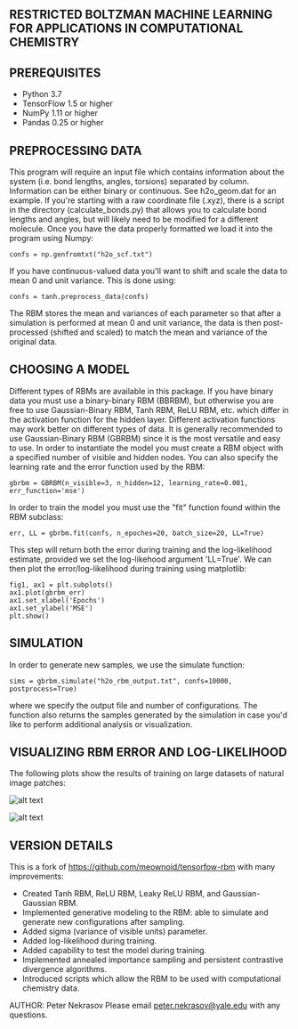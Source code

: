 ## RESTRICTED BOLTZMAN MACHINE LEARNING FOR APPLICATIONS IN COMPUTATIONAL CHEMISTRY 

## PREREQUISITES 

- Python 3.7
- TensorFlow 1.5 or higher
- NumPy 1.11 or higher
- Pandas 0.25 or higher

## PREPROCESSING DATA 

This program will require an input file which contains information about the system (i.e. bond lengths, angles, torsions) separated by column. Information can be either binary or continuous. See h2o_geom.dat for an example. If you're starting with a raw coordinate file (.xyz), there is a script in the directory (calculate_bonds.py) that allows you to calculate bond lengths and angles, but will likely need to be modified for a different molecule. Once you have the data properly formatted we load it into the program using Numpy:

```
confs = np.genfromtxt("h2o_scf.txt")
```

If you have continuous-valued data you'll want to shift and scale the data to mean 0 and unit variance. This is done using:

```
confs = tanh.preprocess_data(confs)
```

The RBM stores the mean and variances of each parameter so that after a simulation is performed at mean 0 and unit variance, the data is then post-processed (shifted and scaled) to match the mean and variance of the original data. 

## CHOOSING A MODEL

Different types of RBMs are available in this package. If you have binary data you must use a binary-binary RBM (BBRBM), but otherwise you are free to use Gaussian-Binary RBM, Tanh RBM, ReLU RBM, etc. which differ in the activation function for the hidden layer. Different activation functions may work better on different types of data. It is generally recommended to use Gaussian-Binary RBM (GBRBM) since it is the most versatile and easy to use. In order to instantiate the model you must create a RBM object with a specified number of visible and hidden nodes. You can also specify the learning rate and the error function used by the RBM:

```
gbrbm = GBRBM(n_visible=3, n_hidden=12, learning_rate=0.001, err_function='mse')
```

In order to train the model you must use the "fit" function found within the RBM subclass:

```
err, LL = gbrbm.fit(confs, n_epoches=20, batch_size=20, LL=True)
```

This step will return both the error during training and the log-likelihood estimate, provided we set the log-likehood argument 'LL=True'. We can then plot the error/log-likelihood during training using matplotlib:

```
fig1, ax1 = plt.subplots()
ax1.plot(gbrbm_err)
ax1.set_xlabel('Epochs')
ax1.set_ylabel('MSE')
plt.show()
```

## SIMULATION

In order to generate new samples, we use the simulate function:

```
sims = gbrbm.simulate("h2o_rbm_output.txt", confs=10000, postprocess=True)
```

where we specify the output file and number of configurations. The function also returns the samples generated by the simulation in case you'd like to perform additional analysis or visualization.

## VISUALIZING RBM ERROR AND LOG-LIKELIHOOD

The following plots show the results of training on large datasets of natural image patches:

![alt text](https://github.com/peter1255/RBM_chem/blob/main/reconstruction_error_of_rbms_smoother.png)

![alt text](https://github.com/peter1255/RBM_chem/blob/main/mle_rbm_comparison_natural_images.png)

## VERSION DETAILS 

This is a fork of https://github.com/meownoid/tensorfow-rbm with many improvements:
- Created Tanh RBM, ReLU RBM, Leaky ReLU RBM, and Gaussian-Gaussian RBM.
- Implemented generative modeling to the RBM: able to simulate and generate new configurations after sampling. 
- Added sigma (variance of visible units) parameter. 
- Added log-likelihood during training. 
- Added capability to test the model during training. 
- Implemented annealed importance sampling and persistent contrastive divergence algorithms. 
- Introduced scripts which allow the RBM to be used with computational chemistry data. 

AUTHOR: Peter Nekrasov
Please email peter.nekrasov@yale.edu with any questions.

